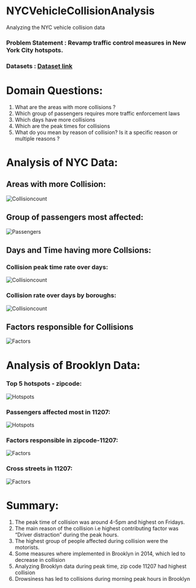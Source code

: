 # NYCVehicleCollisionAnalysis
Analyzing the NYC vehicle collision data


### Problem Statement : Revamp traffic control measures in New York City hotspots.

### Datasets : [Dataset link](https://data.cityofnewyork.us/Public-Safety/Motor-Vehicle-Collisions-Crashes/h9gi-nx95)


# Domain Questions:

1. What are the areas with more collisions ?
2. Which group  of passengers requires more traffic enforcement laws
3. Which days have more collisions
4. Which are the peak times for collisions
5. What do you mean by reason of collision? Is it a specific reason or multiple reasons ?


# Analysis of NYC Data:


## Areas with more Collision:

![Collisioncount](/images/visualization-128.png)



## Group of passengers most affected:

![Passengers](/images/visualization-134.png)



## Days and Time having more Collsions:


### Collision peak time rate over days:

![Collisioncount](/images/visualization-129.png)

### Collision rate over days by boroughs:

![Collisioncount](/images/visualization-130.png)



## Factors responsible for Collisions

![Factors](/images/visualization-131.png)



# Analysis of Brooklyn Data:

### Top 5 hotspots - zipcode:

![Hotspots](/images/visualization-132.png)


### Passengers affected most in 11207:

![Hotspots](/images/visualization-133.png)


### Factors responsible in zipcode-11207:

![Factors](/images/visualization-136.png)


### Cross streets in 11207:

![Factors](/images/visualization-135.png)

# Summary:

1. The peak time of collision was around 4-5pm and highest on Fridays.
2. The main reason of the collision i.e highest contributing factor was “Driver distraction”  during the peak hours.
3. The highest group of people affected during collision were the motorists.
4. Some measures where implemented in Brooklyn in 2014, which led to decrease in collision 
5. Analyzing Brooklyn data during peak time, zip code 11207 had highest collision
6. Drowsiness has led to collisions during morning peak hours in Brooklyn



